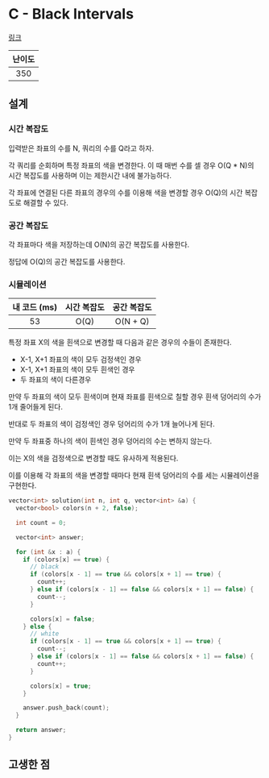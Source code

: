 # C - Black Intervals

[링크](https://atcoder.jp/contests/abc411/tasks/abc411_c)

| 난이도 |
| :----: |
|  350   |

## 설계

### 시간 복잡도

입력받은 좌표의 수를 N, 쿼리의 수를 Q라고 하자.

각 쿼리를 순회하며 특정 좌표의 색을 변경한다. 이 때 매번 수를 셀 경우 O(Q \* N)의 시간 복잡도를 사용하며 이는 제한시간 내에 불가능하다.

각 좌표에 연결된 다른 좌표의 경우의 수를 이용해 색을 변경할 경우 O(Q)의 시간 복잡도로 해결할 수 있다.

### 공간 복잡도

각 좌표마다 색을 저장하는데 O(N)의 공간 복잡도를 사용한다.

정답에 O(Q)의 공간 복잡도를 사용한다.

### 시뮬레이션

| 내 코드 (ms) | 시간 복잡도 | 공간 복잡도 |
| :----------: | :---------: | :---------: |
|      53      |    O(Q)     |  O(N + Q)   |

특정 좌표 X의 색을 흰색으로 변경할 때 다음과 같은 경우의 수들이 존재한다.

- X-1, X+1 좌표의 색이 모두 검정색인 경우
- X-1, X+1 좌표의 색이 모두 흰색인 경우
- 두 좌표의 색이 다른경우

만약 두 좌표의 색이 모두 흰색이며 현재 좌표를 흰색으로 칠할 경우 흰색 덩어리의 수가 1개 줄어들게 된다.

반대로 두 좌표의 색이 검정색인 경우 덩어리의 수가 1개 늘어나게 된다.

만약 두 좌표중 하나의 색이 흰색인 경우 덩어리의 수는 변하지 않는다.

이는 X의 색을 검정색으로 변경할 때도 유사하게 적용된다.

이를 이용해 각 좌표의 색을 변경할 때마다 현재 흰색 덩어리의 수를 세는 시뮬레이션을 구현한다.

```cpp
vector<int> solution(int n, int q, vector<int> &a) {
  vector<bool> colors(n + 2, false);

  int count = 0;

  vector<int> answer;

  for (int &x : a) {
    if (colors[x] == true) {
      // black
      if (colors[x - 1] == true && colors[x + 1] == true) {
        count++;
      } else if (colors[x - 1] == false && colors[x + 1] == false) {
        count--;
      }

      colors[x] = false;
    } else {
      // white
      if (colors[x - 1] == true && colors[x + 1] == true) {
        count--;
      } else if (colors[x - 1] == false && colors[x + 1] == false) {
        count++;
      }

      colors[x] = true;
    }

    answer.push_back(count);
  }

  return answer;
}
```

## 고생한 점
